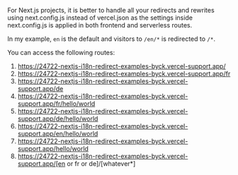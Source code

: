 For Next.js projects, it is better to handle all your redirects and rewrites using next.config.js instead of vercel.json as the settings inside next.config.js is applied in both frontend and serverless routes.

In my example, `en` is the default and visitors to `/en/*` is redirected to `/*`.

You can access the following routes:

1. https://24722-nextjs-i18n-redirect-examples-byck.vercel-support.app/
2. https://24722-nextjs-i18n-redirect-examples-byck.vercel-support.app/fr
3. https://24722-nextjs-i18n-redirect-examples-byck.vercel-support.app/de
4. https://24722-nextjs-i18n-redirect-examples-byck.vercel-support.app/fr/hello/world
5. https://24722-nextjs-i18n-redirect-examples-byck.vercel-support.app/de/hello/world
6. https://24722-nextjs-i18n-redirect-examples-byck.vercel-support.app/en/hello/world
7. https://24722-nextjs-i18n-redirect-examples-byck.vercel-support.app/hello/world
8. https://24722-nextjs-i18n-redirect-examples-byck.vercel-support.app/[en or fr or de]/[whatever*]
